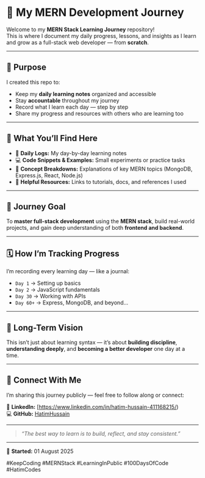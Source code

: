 # 🌱 My MERN Development Journey

Welcome to my **MERN Stack Learning Journey** repository!  
This is where I document my daily progress, lessons, and insights as I learn and grow as a full-stack web developer — from **scratch**.

---

## 🎯 Purpose

I created this repo to:

- Keep my **daily learning notes** organized and accessible  
- Stay **accountable** throughout my journey  
- Record what I learn each day — step by step  
- Share my progress and resources with others who are learning too  

---

## 🧠 What You’ll Find Here

- 📘 **Daily Logs:** My day-by-day learning notes  
- 💻 **Code Snippets & Examples:** Small experiments or practice tasks  
- 🧩 **Concept Breakdowns:** Explanations of key MERN topics (MongoDB, Express.js, React, Node.js)  
- 🔗 **Helpful Resources:** Links to tutorials, docs, and references I used  

---

## 🚀 Journey Goal

To **master full-stack development** using the **MERN stack**, build real-world projects, and gain deep understanding of both **frontend and backend**.

---

## 🗓️ How I’m Tracking Progress

I’m recording every learning day — like a journal:  
- `Day 1` → Setting up basics  
- `Day 2` → JavaScript fundamentals  
- `Day 30` → Working with APIs  
- `Day 60+` → Express, MongoDB, and beyond...

---

## 🧭 Long-Term Vision

This isn’t just about learning syntax — it’s about **building discipline**, **understanding deeply**, and **becoming a better developer** one day at a time.

---

## 💬 Connect With Me

I’m sharing this journey publicly — feel free to follow along or connect:

🔗 **LinkedIn:** [https://www.linkedin.com/in/hatim-hussain-411168215/)  
💻 **GitHub:** [HatimHussain](https://github.com/Hatim053)

---

> _“The best way to learn is to build, reflect, and stay consistent.”_

---

📅 **Started:** 01 August 2025  
 

#KeepCoding #MERNStack #LearningInPublic #100DaysOfCode #HatimCodes
